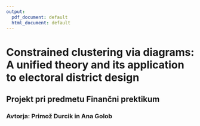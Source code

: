 ```yaml
---
output:
  pdf_document: default
  html_document: default
---
```

# Constrained clustering via diagrams: A unified theory and its application to electoral district design
## Projekt pri predmetu Finančni prektikum
### Avtorja: Primož Durcik in Ana Golob
